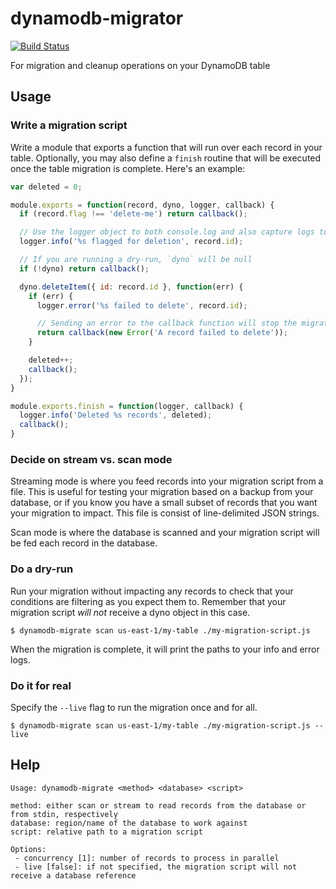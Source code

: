 # dynamodb-migrator

[![Build Status](https://travis-ci.org/mapbox/dynamodb-migrator.svg?branch=master)](https://travis-ci.org/mapbox/dynamodb-migrator)

For migration and cleanup operations on your DynamoDB table

## Usage

### Write a migration script

Write a module that exports a function that will run over each record in your table. Optionally, you may also define a `finish` routine that will be executed once the table migration is complete. Here's an example:

```js
var deleted = 0;

module.exports = function(record, dyno, logger, callback) {
  if (record.flag !== 'delete-me') return callback();

  // Use the logger object to both console.log and also capture logs to a file
  logger.info('%s flagged for deletion', record.id);

  // If you are running a dry-run, `dyno` will be null
  if (!dyno) return callback();

  dyno.deleteItem({ id: record.id }, function(err) {
    if (err) {
      logger.error('%s failed to delete', record.id);

      // Sending an error to the callback function will stop the migration
      return callback(new Error('A record failed to delete'));
    }

    deleted++;
    callback();
  });
}

module.exports.finish = function(logger, callback) {
  logger.info('Deleted %s records', deleted);
  callback();
}
```

### Decide on stream vs. scan mode

Streaming mode is where you feed records into your migration script from a file. This is useful for testing your migration based on a backup from your database, or if you know you have a small subset of records that you want your migration to impact. This file is consist of line-delimited JSON strings.

Scan mode is where the database is scanned and your migration script will be fed each record in the database.

### Do a dry-run

Run your migration without impacting any records to check that your conditions are filtering as you expect them to. Remember that your migration script *will not* receive a dyno object in this case.

```
$ dynamodb-migrate scan us-east-1/my-table ./my-migration-script.js
```

When the migration is complete, it will print the paths to your info and error logs.

### Do it for real

Specify the `--live` flag to run the migration once and for all.

```
$ dynamodb-migrate scan us-east-1/my-table ./my-migration-script.js --live
```

## Help

```
Usage: dynamodb-migrate <method> <database> <script>

method: either scan or stream to read records from the database or from stdin, respectively
database: region/name of the database to work against
script: relative path to a migration script

Options:
 - concurrency [1]: number of records to process in parallel
 - live [false]: if not specified, the migration script will not receive a database reference
 ```
